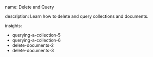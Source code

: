 name: Delete and Query

description: Learn how to delete and query collections and documents.

insights:
  - querying-a-collection-5
  - querying-a-collection-6
  - delete-documents-2
  - delete-documents-3

